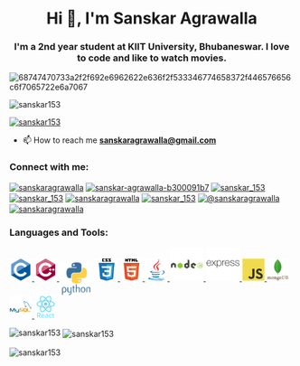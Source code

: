 <h1 align="center">Hi 👋, I'm Sanskar Agrawalla</h1>


<h3 align="center">I'm a 2nd year student at KIIT University, Bhubaneswar. I love to code and like to watch movies.</h3>

![68747470733a2f2f692e6962622e636f2f533346774658372f446576656c6f7065722e6a7067](https://user-images.githubusercontent.com/79687388/117785880-9cac2a80-b262-11eb-839d-42695780db5b.jpg)



<p align="left"> <img src="https://komarev.com/ghpvc/?username=sanskar153&label=Profile%20views&color=0e75b6&style=flat" alt="sanskar153" /> </p>

<p align="left"> <a href="https://github.com/ryo-ma/github-profile-trophy"><img src="https://github-profile-trophy.vercel.app/?username=sanskar153" alt="sanskar153" /></a> </p>

- 📫 How to reach me **sanskaragrawalla@gmail.com** 

<h3 align="left">Connect with me:</h3>
<p align="left">
<a href="https://codepen.io/sanskaragrawalla" target="blank"><img align="center" src="https://cdn.jsdelivr.net/npm/simple-icons@3.1.0/icons/codepen.svg" alt="sanskaragrawalla" height="50" width="60" /></a>
<a href="https://linkedin.com/in/sanskar-agrawalla-b300091b7" target="blank"><img align="center" src="https://cdn.jsdelivr.net/npm/simple-icons@3.1.0/icons/linkedin.svg"  alt="sanskar-agrawalla-b300091b7" height="50" width="60" /></a>
<a href="https://instagram.com/sanskar_153" target="blank"><img align="center" src="https://cdn.jsdelivr.net/npm/simple-icons@3.1.0/icons/instagram.svg" alt="sanskar_153" height="50" width="60" /></a>
<a href="https://www.codechef.com/users/sanskar_153" target="blank"><img align="center" src="https://cdn.jsdelivr.net/npm/simple-icons@3.1.0/icons/codechef.svg" alt="sanskar_153" height="50" width="60" /></a>
<a href="https://www.hackerrank.com/sanskaragrawalla" target="blank"><img align="center" src="https://cdn.jsdelivr.net/npm/simple-icons@3.1.0/icons/hackerrank.svg" alt="sanskaragrawalla" height="50" width="60" /></a>
<a href="https://www.leetcode.com/sanskar_153" target="blank"><img align="center" src="https://cdn.jsdelivr.net/npm/simple-icons@3.1.0/icons/leetcode.svg" alt="sanskar_153" height="50" width="60" /></a>
<a href="https://www.hackerearth.com/@sanskaragrawalla" target="blank"><img align="center" src="https://cdn.jsdelivr.net/npm/simple-icons@3.1.0/icons/hackerearth.svg" alt="@sanskaragrawalla" height="50" width="60" /></a>
<a href="https://auth.geeksforgeeks.org/user/sanskaragrawalla/practice/" target="blank"><img align="center" src="https://cdn.jsdelivr.net/npm/simple-icons@3.1.0/icons/geeksforgeeks.svg" alt="sanskaragrawalla" height="50" width="60" /></a>
  </a>

</p>

<h3 align="left">Languages and Tools:</h3>
<p align="left">  <a href="https://www.cprogramming.com/" target="_blank"> <img src="https://raw.githubusercontent.com/devicons/devicon/master/icons/c/c-original.svg" alt="c" width="40" height="40"/> </a> <a href="https://www.w3schools.com/cpp/" target="_blank"> <img src="https://raw.githubusercontent.com/devicons/devicon/master/icons/cplusplus/cplusplus-original.svg" alt="cplusplus" width="40" height="40"/> </a> <a href="https://www.python.org/" target="blank"><img align="center" src="https://raw.githubusercontent.com/devicons/devicon/master/icons/python/python-original-wordmark.svg" alt="sanskaragrawalla" height="60" width="60" /></a> <a href="https://www.w3schools.com/css/" target="_blank"> <img src="https://raw.githubusercontent.com/devicons/devicon/master/icons/css3/css3-original-wordmark.svg" alt="css3" width="40" height="40"/> </a> <a href="https://www.w3.org/html/" target="_blank"> <img src="https://raw.githubusercontent.com/devicons/devicon/master/icons/html5/html5-original-wordmark.svg" alt="html5" width="40" height="40"/> </a> <a href="https://www.java.com" target="_blank"> <img src="https://raw.githubusercontent.com/devicons/devicon/master/icons/java/java-original.svg" alt="java" width="40" height="40"/> </a> <a href="https://nodejs.org/en/" target="_blank"> <img src="https://raw.githubusercontent.com/devicons/devicon/master/icons/nodejs/nodejs-original-wordmark.svg" alt="react" width="60" height="60"/> </a>
  <a href="https://expressjs.com/" target="_blank"> <img src="https://raw.githubusercontent.com/devicons/devicon/master/icons/express/express-original-wordmark.svg" alt="bootstrap" width="60" height="60"/> </a> <a href="https://developer.mozilla.org/en-US/docs/Web/JavaScript" target="_blank"> <img src="https://raw.githubusercontent.com/devicons/devicon/master/icons/javascript/javascript-original.svg" alt="javascript" width="40" height="40"/> </a> <a href="https://www.mongodb.com/" target="_blank"> <img src="https://raw.githubusercontent.com/devicons/devicon/master/icons/mongodb/mongodb-original-wordmark.svg" alt="mongodb" width="40" height="40"/> </a> <a href="https://www.mysql.com/" target="_blank"> <img src="https://raw.githubusercontent.com/devicons/devicon/master/icons/mysql/mysql-original-wordmark.svg" alt="mysql" width="40" height="40"/> </a> <a href="https://reactjs.org/" target="_blank"> <img src="https://raw.githubusercontent.com/devicons/devicon/master/icons/react/react-original-wordmark.svg" alt="react" width="40" height="40"/>  </a>
</p>

<p><img align="left" src="https://github-readme-stats.vercel.app/api/top-langs?username=sanskar153&show_icons=true&locale=en&layout=compact" alt="sanskar153" /></p>

<p>&nbsp;<img align="center" src="https://github-readme-stats.vercel.app/api?username=sanskar153&show_icons=true&locale=en" alt="sanskar153" /></p>

<p><img align="center" src="https://github-readme-streak-stats.herokuapp.com/?user=sanskar153&" alt="sanskar153" />  </p>




<!---
sanskar153/sanskar153 is a ✨ special ✨ repository because its `README.md` (this file) appears on your GitHub profile.
You can click the Preview link to take a look at your changes.
--->

